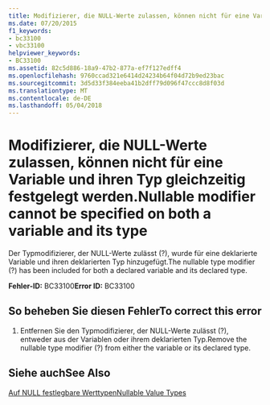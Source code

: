 ```yaml
---
title: Modifizierer, die NULL-Werte zulassen, können nicht für eine Variable und ihren Typ gleichzeitig festgelegt werden.
ms.date: 07/20/2015
f1_keywords:
- bc33100
- vbc33100
helpviewer_keywords:
- BC33100
ms.assetid: 82c5d886-18a9-47b2-877a-ef7f127edff4
ms.openlocfilehash: 9760ccad321e6414d24234b64f04d72b9ed23bac
ms.sourcegitcommit: 3d5d33f384eeba41b2dff79d096f47ccc8d8f03d
ms.translationtype: MT
ms.contentlocale: de-DE
ms.lasthandoff: 05/04/2018
---
```

# <a name="nullable-modifier-cannot-be-specified-on-both-a-variable-and-its-type"></a><span data-ttu-id="9585d-102">Modifizierer, die NULL-Werte zulassen, können nicht für eine Variable und ihren Typ gleichzeitig festgelegt werden.</span><span class="sxs-lookup"><span data-stu-id="9585d-102">Nullable modifier cannot be specified on both a variable and its type</span></span>
<span data-ttu-id="9585d-103">Der Typmodifizierer, der NULL-Werte zulässt (?), wurde für eine deklarierte Variable und ihren deklarierten Typ hinzugefügt.</span><span class="sxs-lookup"><span data-stu-id="9585d-103">The nullable type modifier (?) has been included for both a declared variable and its declared type.</span></span>  
  
 <span data-ttu-id="9585d-104">**Fehler-ID:** BC33100</span><span class="sxs-lookup"><span data-stu-id="9585d-104">**Error ID:** BC33100</span></span>  
  
## <a name="to-correct-this-error"></a><span data-ttu-id="9585d-105">So beheben Sie diesen Fehler</span><span class="sxs-lookup"><span data-stu-id="9585d-105">To correct this error</span></span>  
  
1.  <span data-ttu-id="9585d-106">Entfernen Sie den Typmodifizierer, der NULL-Werte zulässt (?), entweder aus der Variablen oder ihrem deklarierten Typ.</span><span class="sxs-lookup"><span data-stu-id="9585d-106">Remove the nullable type modifier (?) from either the variable or its declared type.</span></span>  
  
## <a name="see-also"></a><span data-ttu-id="9585d-107">Siehe auch</span><span class="sxs-lookup"><span data-stu-id="9585d-107">See Also</span></span>  
 [<span data-ttu-id="9585d-108">Auf NULL festlegbare Werttypen</span><span class="sxs-lookup"><span data-stu-id="9585d-108">Nullable Value Types</span></span>](../../visual-basic/programming-guide/language-features/data-types/nullable-value-types.md)
